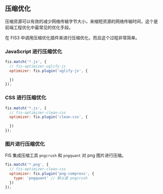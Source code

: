 ## 压缩优化

压缩资源可以有效的减少网络传输字节大小，来缩短资源的网络传输时间，这个是前端工程优化中最常见的优化手段。

在 FIS3 中调用压缩优化插件来进行压缩优化，而且这个过程非常简单。

### JavaScript 进行压缩优化

```js
fis.match('*.js', {
  // fis-optimizer-uglify-js
  optimizer: fis.plugin('uglify-js', {
    
  })
});
```

### CSS 进行压缩优化

```js
fis.match('*.js', {
  // fis-optimizer-clean-css
  optimizer: fis.plugin('clean-css', {
    
  })
});
```

### 图片进行压缩优化

FIS 集成压缩工具 `pngcrush` 和 `pngquant` 对 png 图片进行压缩。

```js
fis.match('*.png', {
  // fis-optimizer-clean-css
  optimizer: fis.plugin('png-compress', {
    type: 'pngquant' // 默认是 pngcrush
  })
});
```